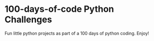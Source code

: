 # 100-days-of-code Python Challenges

Fun little python projects as part of a 100 days of python coding. Enjoy!
